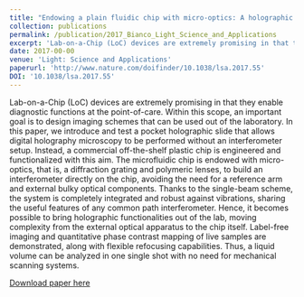 ```yaml
---
title: "Endowing a plain fluidic chip with micro-optics: A holographic microscope slide"
collection: publications
permalink: /publication/2017_Bianco_Light_Science_and_Applications
excerpt: 'Lab-on-a-Chip (LoC) devices are extremely promising in that they enable diagnostic functions at the point-of-care. Within this scope, an important goal is to design imaging schemes that can be used out of the laboratory. In this paper, we introduce and test a pocket holographic slide that allows digital holography microscopy to be performed without an interferometer setup. Instead, a commercial off-the-shelf plastic chip is engineered and functionalized with this aim. The microfluidic chip is endowed with micro-optics, that is, a diffraction grating and polymeric lenses, to build an interferometer directly on the chip, avoiding the need for a reference arm and external bulky optical components. Thanks to the single-beam scheme, the system is completely integrated and robust against vibrations, sharing the useful features of any common path interferometer. Hence, it becomes possible to bring holographic functionalities out of the lab, moving complexity from the external optical apparatus to the chip itself. Label-free imaging and quantitative phase contrast mapping of live samples are demonstrated, along with flexible refocusing capabilities. Thus, a liquid volume can be analyzed in one single shot with no need for mechanical scanning systems.'
date: 2017-00-00
venue: 'Light: Science and Applications'
paperurl: 'http://www.nature.com/doifinder/10.1038/lsa.2017.55'
DOI: '10.1038/lsa.2017.55'
---
```

Lab-on-a-Chip (LoC) devices are extremely promising in that they enable diagnostic functions at the point-of-care. Within this scope, an important goal is to design imaging schemes that can be used out of the laboratory. In this paper, we introduce and test a pocket holographic slide that allows digital holography microscopy to be performed without an interferometer setup. Instead, a commercial off-the-shelf plastic chip is engineered and functionalized with this aim. The microfluidic chip is endowed with micro-optics, that is, a diffraction grating and polymeric lenses, to build an interferometer directly on the chip, avoiding the need for a reference arm and external bulky optical components. Thanks to the single-beam scheme, the system is completely integrated and robust against vibrations, sharing the useful features of any common path interferometer. Hence, it becomes possible to bring holographic functionalities out of the lab, moving complexity from the external optical apparatus to the chip itself. Label-free imaging and quantitative phase contrast mapping of live samples are demonstrated, along with flexible refocusing capabilities. Thus, a liquid volume can be analyzed in one single shot with no need for mechanical scanning systems.

[Download paper here](http://www.nature.com/doifinder/10.1038/lsa.2017.55)
